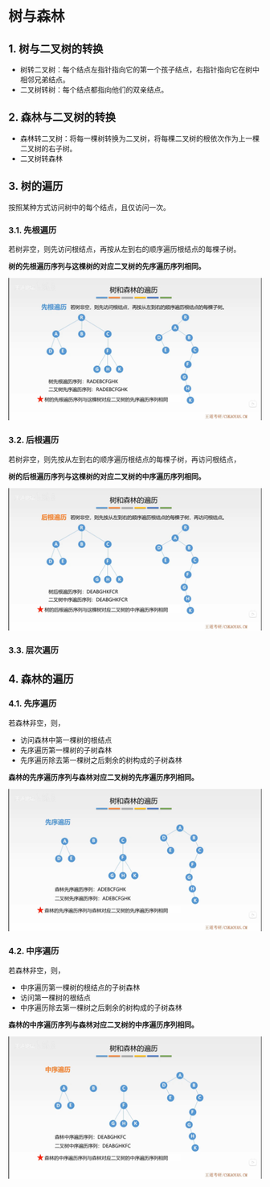 # 树与森林

## 1. 树与二叉树的转换

- 树转二叉树：每个结点左指针指向它的第一个孩子结点，右指针指向它在树中相邻兄弟结点。
- 二叉树转树：每个结点都指向他们的双亲结点。

## 2. 森林与二叉树的转换

- 森林转二叉树：将每一棵树转换为二叉树，将每棵二叉树的根依次作为上一棵二叉树的右子树。
- 二叉树转森林

## 3. 树的遍历

按照某种方式访问树中的每个结点，且仅访问一次。

### 3.1. 先根遍历

若树非空，则先访问根结点，再按从左到右的顺序遍历根结点的每棵子树。

**树的先根遍历序列与这棵树的对应二叉树的先序遍历序列相同。**

![树的先根遍历](tree-preorder-traversal.png)

### 3.2. 后根遍历

若树非空，则先按从左到右的顺序遍历根结点的每棵子树，再访问根结点，

**树的后根遍历序列与这棵树的对应二叉树的中序遍历序列相同。**

![树的后根遍历](tree-postorder-traversal.png)

### 3.3. 层次遍历

## 4. 森林的遍历

### 4.1. 先序遍历

若森林非空，则，

- 访问森林中第一棵树的根结点
- 先序遍历第一棵树的子树森林
- 先序遍历除去第一棵树之后剩余的树构成的子树森林

**森林的先序遍历序列与森林对应二叉树的先序遍历序列相同。**

![森林的中序遍历](forest-preorder-traversal.png)

### 4.2. 中序遍历

若森林非空，则，

- 中序遍历第一棵树的根结点的子树森林
- 访问第一棵树的根结点
- 中序遍历除去第一棵树之后剩余的树构成的子树森林

**森林的中序遍历序列与森林对应二叉树的中序遍历序列相同。**

![森林中序遍历](forest-inorder-traversal.png)
